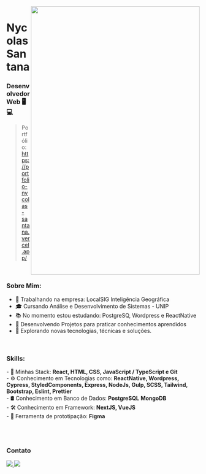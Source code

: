 <img align="right" width="440" height="700" right="0px" src="https://i.imgur.com/jJJRSB0.png">


# Nycolas Santana
### Desenvolvedor Web 🖥💻
> Portfólio: <a href ="https://portfolio-nycolas-santana.vercel.app/">https://portfolio-nycolas-santana.vercel.app/</a>

<br>

### Sobre Mim:

<p align="left" margin-left="10px"> 

- 💼 Trabalhando na empresa: LocalSIG Inteligência Geográfica
- 🎓 Cursando Análise e Desenvolvimento de Sistemas - UNIP
- 📚 No momento estou estudando: PostgreSQ, Wordpress e ReactNative
- 📘 Desenvolvendo Projetos para praticar conhecimentos aprendidos
- 🌱 Explorando novas tecnologias, técnicas e soluções.

<br>

### Skills:

<p align="left" margin-left="10px">
- 🧩 Minhas Stack: <strong>React, HTML, CSS, JavaScript / TypeScript e Git</strong> <br>
- ⚙ Conhecimento em Tecnologias como: <strong>ReactNative, Wordpress, Cypress, StyledComponents, Express, NodeJs, Gulp, SCSS, Tailwind, Bootstrap, Eslint, Prettier</strong> <br>
- 🛢 Conhecimento em Banco de Dados: <strong>PostgreSQL</strong> <strong>MongoDB</strong> <br>
- 🛠 Conhecimento em Framework: <strong>NextJS, VueJS</strong> <br>
- 🧩 Ferramenta de prototipação: <strong>Figma</strong>
</p>


<br/>
<br/>

### Contato

<p align="left" margin-left="10px">
  <a href="nycolassantana00@gmail.com">
    <img src="https://img.shields.io/badge/nycolassantana00@gmail.com-6633cc?style=flat-square&amp;logo=Gmail&amp;logoColor=white&amp;link=mailto:nycolassantana00-@gmail.com" style="max-width:100%;">
  </a>
  <a href="https://www.linkedin.com/in/nycolas-santana-685b60206/" rel="nofollow">
    <img src="https://img.shields.io/badge/-Nycolas%20Santana-6633cc?style=flat-square&amp;logo=Linkedin&amp;logoColor=white&amp;link=https://www.linkedin.com/in/rafaeldcmartins" style="max-width:100%;">
  </a>
</p>
